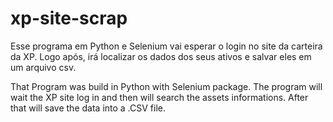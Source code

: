 # xp-site-scrap
Esse programa em Python e Selenium vai esperar o login no site da carteira da XP.
Logo após, irá localizar os dados dos seus ativos e salvar eles em um arquivo csv.

That Program was build in Python with Selenium package. The program will wait the XP site log in and then will search the assets informations.
After that will save the data into a .CSV file.
